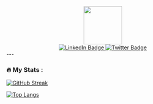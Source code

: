 <div id="header" align="center">
  <img src="https://i.giphy.com/media/v1.Y2lkPTc5MGI3NjExd3ZjaDRqN2hsaWw1MmZwd3dxY2FrM2VzbXh1eG10dDlvcnRoaWhuMCZlcD12MV9pbnRlcm5hbF9naWZfYnlfaWQmY3Q9Zw/3VLajsSQMEMxvQQv8N/giphy.gif" width="100"/>

<div id="badges">
  <a href="your-linkedin-URL">
    <img src="https://img.shields.io/badge/LinkedIn-blue?style=for-the-badge&logo=linkedin&logoColor=white" alt="LinkedIn Badge"/>
  </a>
  <a href="your-twitter-URL">
    <img src="https://img.shields.io/badge/Twitter-blue?style=for-the-badge&logo=twitter&logoColor=white" alt="Twitter Badge"/>
  </a>
</div>
<img src="https://komarev.com/ghpvc/?username=Hermit-commits-code&style=flat-square&color=blue" alt=""/>
</div>
---

### :fire: My Stats :
[![GitHub Streak](https://github-readme-streak-stats.herokuapp.com?user=Hermit-commits-code&theme=hacker)](https://git.io/streak-stats)

[![Top Langs](https://github-readme-stats.vercel.app/api/top-langs/?username=Hermit-commits-code&layout=compact&theme=vision-friendly-dark)](https://github.com/anuraghazra/github-readme-stats)
